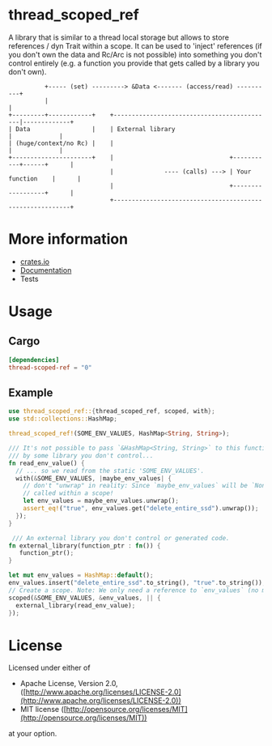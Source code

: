 # thread_scoped_ref

A library that is similar to a thread local storage but allows to store references / dyn Trait within a scope.
It can be used to 'inject' references (if you don't own the data and Rc/Arc is not possible) into something you
don't control entirely (e.g. a function you provide that gets called by a library you don't own).

```
          +----- (set) ---------> &Data <------- (access/read) ----------+
          |                                                              |
+---------+------------+    +--------------------------------------------|-------------+
| Data                 |    | External library                           |             |
| (huge/context/no Rc) |    |                                            |             |
+----------------------+    |                                +-----------+------+      |
                            |              ---- (calls) ---> | Your function    |      |
                            |                                +------------------+      |
                            +----------------------------------------------------------+
```


# More information

  * [crates.io](https://crates.io/crates/thread-scoped-ref)
  * [Documentation](https://docs.rs/thread-scoped-ref)
  * Tests

# Usage

## Cargo

```toml
[dependencies]
thread-scoped-ref = "0"
```

## Example

 ```rust
 use thread_scoped_ref::{thread_scoped_ref, scoped, with};
 use std::collections::HashMap;

 thread_scoped_ref!(SOME_ENV_VALUES, HashMap<String, String>);

 /// It's not possible to pass `&HashMap<String, String>` to this function since it's called
 /// by some library you don't control...
 fn read_env_value() {
   // ... so we read from the static 'SOME_ENV_VALUES'.
   with(&SOME_ENV_VALUES, |maybe_env_values| {
     // don't "unwrap" in reality: Since `maybe_env_values` will be `None` if not
     // called within a scope!
     let env_values = maybe_env_values.unwrap();
     assert_eq!("true", env_values.get("delete_entire_ssd").unwrap());
   });
 }

  /// An external library you don't control or generated code.
 fn external_library(function_ptr : fn()) {
    function_ptr();
 }

 let mut env_values = HashMap::default();
 env_values.insert("delete_entire_ssd".to_string(), "true".to_string());
 // Create a scope. Note: We only need a reference to `env_values` (no move required).
 scoped(&SOME_ENV_VALUES, &env_values, || {
   external_library(read_env_value);
 });
 ```

# License

Licensed under either of

 * Apache License, Version 2.0, ([http://www.apache.org/licenses/LICENSE-2.0](http://www.apache.org/licenses/LICENSE-2.0))
 * MIT license ([http://opensource.org/licenses/MIT](http://opensource.org/licenses/MIT))

at your option.

